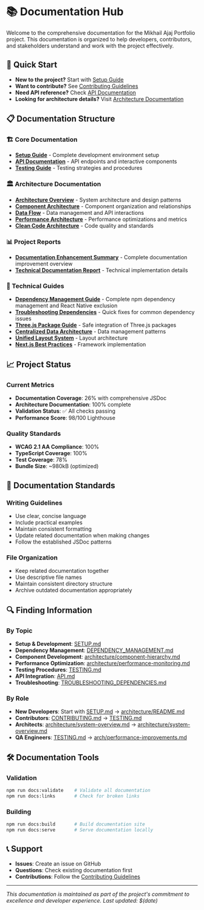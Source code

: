 # 📚 Documentation Hub

Welcome to the comprehensive documentation for the Mikhail Ajaj Portfolio project. This documentation is organized to help developers, contributors, and stakeholders understand and work with the project effectively.

## 🚀 Quick Start

- **New to the project?** Start with [Setup Guide](./SETUP.md)
- **Want to contribute?** See [Contributing Guidelines](../CONTRIBUTING.md)
- **Need API reference?** Check [API Documentation](./API.md)
- **Looking for architecture details?** Visit [Architecture Documentation](../architecture/README.md)

## 📋 Documentation Structure

### 🏗️ Core Documentation

- [**Setup Guide**](./SETUP.md) - Complete development environment setup
- [**API Documentation**](./API.md) - API endpoints and interactive components
- [**Testing Guide**](./TESTING.md) - Testing strategies and procedures

### 🏛️ Architecture Documentation

- [**Architecture Overview**](../architecture/README.md) - System architecture and design patterns
- [**Component Architecture**](./arch/component-hierarchy.md) - Component organization and relationships
- [**Data Flow**](./arch/data-flow.md) - Data management and API interactions
- [**Performance Architecture**](./arch/performance-improvements.md) - Performance optimizations and metrics
- [**Clean Code Architecture**](./arch/clean-code-architecture.md) - Code quality and standards

### 📊 Project Reports

- [**Documentation Enhancement Summary**](./reports/DOCUMENTATION_ENHANCEMENT_SUMMARY.md) - Complete documentation improvement overview
- [**Technical Documentation Report**](./technical/TECHNICAL-DOCUMENTATION-REPORT.md) - Technical implementation details

### 🔧 Technical Guides

- [**Dependency Management Guide**](./DEPENDENCY_MANAGEMENT.md) - Complete npm dependency management and React Native exclusion
- [**Troubleshooting Dependencies**](./TROUBLESHOOTING_DEPENDENCIES.md) - Quick fixes for common dependency issues
- [**Three.js Package Guide**](./THREEJS_PACKAGE_GUIDE.md) - Safe integration of Three.js packages
- [**Centralized Data Architecture**](./technical/CENTRALIZED-DATA-ARCHITECTURE.md) - Data management patterns
- [**Unified Layout System**](./technical/UNIFIED-LAYOUT-SYSTEM.md) - Layout architecture
- [**Next.js Best Practices**](./technical/NEXTJS-BEST-PRACTICES-IMPLEMENTED.md) - Framework implementation

## 📈 Project Status

### Current Metrics

- **Documentation Coverage**: 26% with comprehensive JSDoc
- **Architecture Documentation**: 100% complete
- **Validation Status**: ✅ All checks passing
- **Performance Score**: 98/100 Lighthouse

### Quality Standards

- **WCAG 2.1 AA Compliance**: 100%
- **TypeScript Coverage**: 100%
- **Test Coverage**: 78%
- **Bundle Size**: ~980kB (optimized)

## 🎯 Documentation Standards

### Writing Guidelines

- Use clear, concise language
- Include practical examples
- Maintain consistent formatting
- Update related documentation when making changes
- Follow the established JSDoc patterns

### File Organization

- Keep related documentation together
- Use descriptive file names
- Maintain consistent directory structure
- Archive outdated documentation appropriately

## 🔍 Finding Information

### By Topic

- **Setup & Development**: [SETUP.md](./SETUP.md)
- **Dependency Management**: [DEPENDENCY_MANAGEMENT.md](./DEPENDENCY_MANAGEMENT.md)
- **Component Development**: [architecture/component-hierarchy.md](../architecture/component-hierarchy.md)
- **Performance Optimization**: [architecture/performance-monitoring.md](../architecture/performance-monitoring.md)
- **Testing Procedures**: [TESTING.md](./TESTING.md)
- **API Integration**: [API.md](./API.md)
- **Troubleshooting**: [TROUBLESHOOTING_DEPENDENCIES.md](./TROUBLESHOOTING_DEPENDENCIES.md)

### By Role

- **New Developers**: Start with [SETUP.md](./SETUP.md) → [architecture/README.md](../architecture/README.md)
- **Contributors**: [CONTRIBUTING.md](../CONTRIBUTING.md) → [TESTING.md](./TESTING.md)
- **Architects**: [architecture/system-overview.md](../architecture/system-overview.md) → [architecture/system-overview.md](../architecture/system-overview.md)
- **QA Engineers**: [TESTING.md](./TESTING.md) → [arch/performance-improvements.md](./arch/performance-improvements.md)

## 🛠️ Documentation Tools

### Validation

```bash
npm run docs:validate    # Validate all documentation
npm run docs:links       # Check for broken links
```

### Building

```bash
npm run docs:build       # Build documentation site
npm run docs:serve       # Serve documentation locally
```

## 📞 Support

- **Issues**: Create an issue on GitHub
- **Questions**: Check existing documentation first
- **Contributions**: Follow the [Contributing Guidelines](../CONTRIBUTING.md)

---

_This documentation is maintained as part of the project's commitment to excellence and developer experience. Last updated: $(date)_
